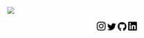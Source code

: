 <!--

### Hi there 👋
-->


![](img/gitlab_header_1_smaller.gif)

<!--
<img src="img/gitlab_header_1_smaller2.gif" width="1050px">
-->

<p align="center">
<a href="https://www.instagram.com/matthijskamstra"><img src="img/icon/instagram.svg" width="20px"></a>
<a href="https://twitter.com/MatthijsKamstra"><img src="img/icon/twitter.svg" width="20px"></a>
<a href="https://github.com/MatthijsKamstra"><img src="img/icon/github.svg" width="20px"></a>
<a href="https://www.linkedin.com/in/matthijskamstra/"><img src="img/icon/linkedin.svg" width="20px"></a>
</p>


<!--
**MatthijsKamstra/matthijskamstra** is a ✨ _special_ ✨ repository because its `README.md` (this file) appears on your GitHub profile.

Here are some ideas to get you started:

- 🔭 I’m currently working on ...
- 🌱 I’m currently learning ...
- 👯 I’m looking to collaborate on ...
- 🤔 I’m looking for help with ...
- 💬 Ask me about ...
- 📫 How to reach me: ...
- 😄 Pronouns: ...
- ⚡ Fun fact: ...
-->
